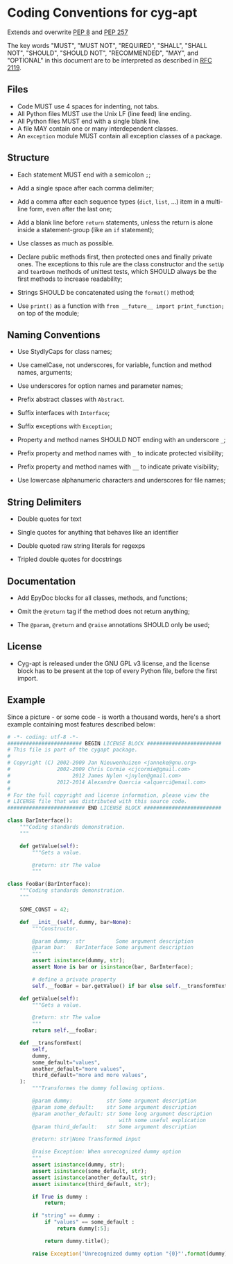 Coding Conventions for cyg-apt
==============================

Extends and overwrite [PEP 8][] and [PEP 257][]

The key words "MUST", "MUST NOT", "REQUIRED", "SHALL", "SHALL NOT", "SHOULD",
"SHOULD NOT", "RECOMMENDED", "MAY", and "OPTIONAL" in this document are to be
interpreted as described in [RFC 2119][].

[RFC 2119]: http://www.ietf.org/rfc/rfc2119.txt
[PEP 8]: http://www.python.org/dev/peps/pep-0008/
[PEP 257]: http://www.python.org/dev/peps/pep-0257/


Files
-----

* Code MUST use 4 spaces for indenting, not tabs.
* All Python files MUST use the Unix LF (line feed) line ending.
* All Python files MUST end with a single blank line.
* A file MAY contain one or many interdependent classes.
* An `exception` module MUST contain all exception classes of a package.


Structure
---------

* Each statement MUST end with a semicolon `;`;

* Add a single space after each comma delimiter;

* Add a comma after each sequence types (`dict`, `list`, ...) item in a multi-line
  form, even after the last one;

* Add a blank line before `return` statements, unless the return is alone inside
  a statement-group (like an `if` statement);

* Use classes as much as possible.

* Declare public methods first, then protected ones and finally private ones.
  The exceptions to this rule are the class constructor and the `setUp` and `tearDown` methods
  of unittest tests, which SHOULD always be the first methods to increase readability;

* Strings SHOULD be concatenated using the `format()` method;

* Use `print()` as a function with `from __future__ import print_function;`
  on top of the module;


Naming Conventions
------------------

* Use StydlyCaps for class names;

* Use camelCase, not underscores, for variable, function and method names, arguments;

* Use underscores for option names and parameter names;

* Prefix abstract classes with `Abstract`.

* Suffix interfaces with `Interface`;

* Suffix exceptions with `Exception`;

* Property and method names SHOULD NOT ending with an underscore `_`;

* Prefix property and method names with `_` to indicate protected visibility;

* Prefix property and method names with `__` to indicate private visibility;

* Use lowercase alphanumeric characters and underscores for file names;


String Delimiters
-----------------

* Double quotes for text

* Single quotes for anything that behaves like an identifier

* Double quoted raw string literals for regexps

* Tripled double quotes for docstrings


Documentation
-------------

* Add EpyDoc blocks for all classes, methods, and functions;

* Omit the `@return` tag if the method does not return anything;

* The `@param`, `@return` and `@raise` annotations SHOULD only be used;


License
-------

* Cyg-apt is released under the GNU GPL v3 license, and the license block has to be present
  at the top of every Python file, before the first import.


Example
-------

Since a picture - or some code - is worth a thousand words, here's a short example containing most features described below:

```Python
# -*- coding: utf-8 -*-
######################## BEGIN LICENSE BLOCK ########################
# This file is part of the cygapt package.
#
# Copyright (C) 2002-2009 Jan Nieuwenhuizen <janneke@gnu.org>
#               2002-2009 Chris Cormie <cjcormie@gmail.com>
#                    2012 James Nylen <jnylen@gmail.com>
#               2012-2014 Alexandre Quercia <alquerci@email.com>
#
# For the full copyright and license information, please view the
# LICENSE file that was distributed with this source code.
######################### END LICENSE BLOCK #########################

class BarInterface():
    """Coding standards demonstration.
    """

    def getValue(self):
        """Gets a value.

        @return: str The value
        """

class FooBar(BarInterface):
    """Coding standards demonstration.
    """

    SOME_CONST = 42;

    def __init__(self, dummy, bar=None):
        """Constructor.

        @param dummy: str          Some argument description
        @param bar:   BarInterface Some argument description
        """
        assert isinstance(dummy, str);
        assert None is bar or isinstance(bar, BarInterface);

        # define a private property
        self.__fooBar = bar.getValue() if bar else self.__transformText(dummy);

    def getValue(self):
        """Gets a value.

        @return: str The value
        """
        return self.__fooBar;

    def __transformText(
        self,
        dummy,
        some_default="values",
        another_default="more values",
        third_default="more and more values",
    ):
        """Transformes the dummy following options.

        @param dummy:           str Some argument description
        @param some_default:    str Some argument description
        @param another_default: str Some long argument description
                                    with some useful explication
        @param third_default:   str Some argument description

        @return: str|None Transformed input

        @raise Exception: When unrecognized dummy option
        """
        assert isinstance(dummy, str);
        assert isinstance(some_default, str);
        assert isinstance(another_default, str);
        assert isinstance(third_default, str);

        if True is dummy :
            return;

        if "string" == dummy :
            if "values" == some_default :
                return dummy[:5];

            return dummy.title();

        raise Exception('Unrecognized dummy option "{0}"'.format(dummy));

```
